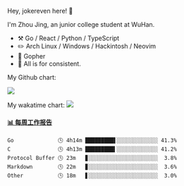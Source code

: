 Hey, jokereven here! 👋

I'm Zhou Jing, an junior college student at WuHan.

-   :hammer_and_pick: Go / React / Python / TypeScript
-   :pencil2: Arch Linux / Windows / Hackintosh / Neovim
-   :seedling: Gopher
-   :thought_balloon: All is for consistent.

My Github chart:

![](https://ghchart.rshah.org/JonnieWayy)

My wakatime chart:
![](https://wakatime.com/share/@jokereven/1679dc82-4bf9-4b63-9203-390d608503de.png)

<!-- waka-box start -->
#### <a href="https://gist.github.com/9f8118785e2d128d746db5f61b0e0a2a" target="_blank">📊 每周工作报告</a>
```text
Go              🕓 4h14m █████████▌░░░░░░░░░░░░░ 41.3%
C               🕓 4h13m █████████▍░░░░░░░░░░░░░ 41.2%
Protocol Buffer 🕓 23m   ▊░░░░░░░░░░░░░░░░░░░░░░  3.8%
Markdown        🕓 22m   ▊░░░░░░░░░░░░░░░░░░░░░░  3.6%
Other           🕓 18m   ▋░░░░░░░░░░░░░░░░░░░░░░  3.0%
```
<!-- Powered by https://github.com/journey-ad/waka-box-go . -->
<!-- waka-box end -->
